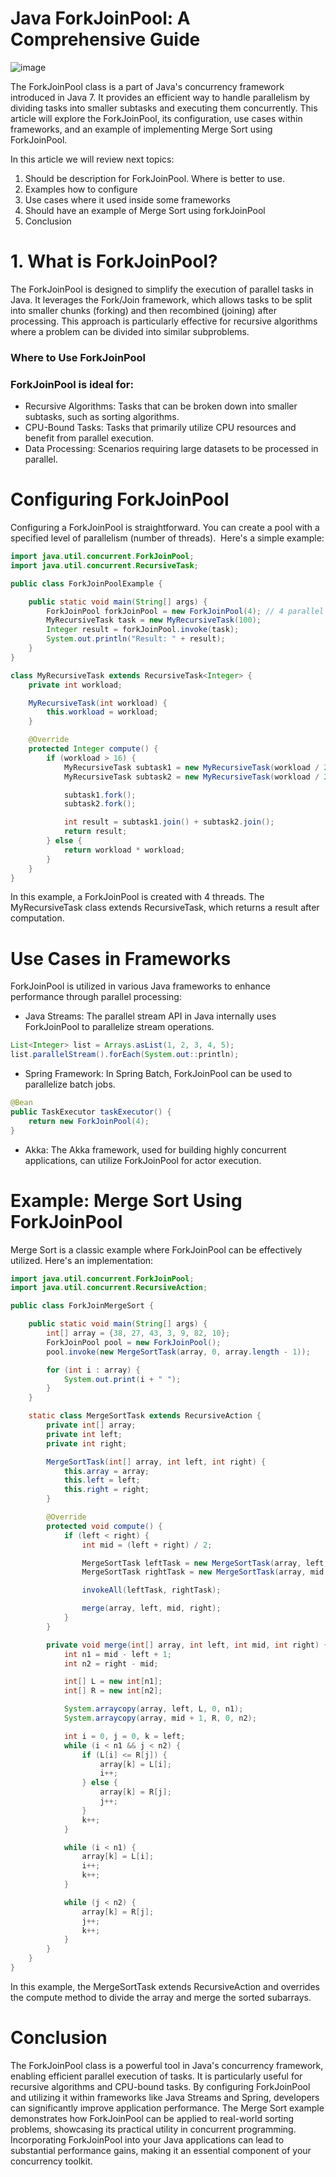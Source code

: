 # Java ForkJoinPool: A Comprehensive Guide

![image](source/ForkJoinPool.jpeg)

The ForkJoinPool class is a part of Java's concurrency framework introduced in Java 7. It provides an efficient way to handle parallelism by dividing tasks into smaller subtasks and executing them concurrently. This article will explore the ForkJoinPool, its configuration, use cases within frameworks, and an example of implementing Merge Sort using ForkJoinPool.

In this article we will review next topics:

1. Should be description for ForkJoinPool. Where is better to use.
2. Examples how to configure
3. Use cases where it used inside some frameworks
4. Should have an example of Merge Sort using forkJoinPool
5. Conclusion

# 1. What is ForkJoinPool?

The ForkJoinPool is designed to simplify the execution of parallel tasks in Java. It leverages the Fork/Join framework, which allows tasks to be split into smaller chunks (forking) and then recombined (joining) after processing. This approach is particularly effective for recursive algorithms where a problem can be divided into similar subproblems.

### Where to Use ForkJoinPool

### ForkJoinPool is ideal for:

* Recursive Algorithms: Tasks that can be broken down into smaller subtasks, such as sorting algorithms.
* CPU-Bound Tasks: Tasks that primarily utilize CPU resources and benefit from parallel execution.
* Data Processing: Scenarios requiring large datasets to be processed in parallel.


# Configuring ForkJoinPool

Configuring a ForkJoinPool is straightforward. You can create a pool with a specified level of parallelism (number of threads). 
Here's a simple example:

```java
import java.util.concurrent.ForkJoinPool;
import java.util.concurrent.RecursiveTask;

public class ForkJoinPoolExample {

    public static void main(String[] args) {
        ForkJoinPool forkJoinPool = new ForkJoinPool(4); // 4 parallel threads
        MyRecursiveTask task = new MyRecursiveTask(100);
        Integer result = forkJoinPool.invoke(task);
        System.out.println("Result: " + result);
    }
}

class MyRecursiveTask extends RecursiveTask<Integer> {
    private int workload;

    MyRecursiveTask(int workload) {
        this.workload = workload;
    }

    @Override
    protected Integer compute() {
        if (workload > 16) {
            MyRecursiveTask subtask1 = new MyRecursiveTask(workload / 2);
            MyRecursiveTask subtask2 = new MyRecursiveTask(workload / 2);

            subtask1.fork();
            subtask2.fork();

            int result = subtask1.join() + subtask2.join();
            return result;
        } else {
            return workload * workload;
        }
    }
}
```

In this example, a ForkJoinPool is created with 4 threads. The MyRecursiveTask class extends RecursiveTask, which returns a result after computation.

# Use Cases in Frameworks

ForkJoinPool is utilized in various Java frameworks to enhance performance through parallel processing:

- Java Streams: The parallel stream API in Java internally uses ForkJoinPool to parallelize stream operations.

```java
List<Integer> list = Arrays.asList(1, 2, 3, 4, 5);
list.parallelStream().forEach(System.out::println);
```

- Spring Framework: In Spring Batch, ForkJoinPool can be used to parallelize batch jobs.

```java
@Bean
public TaskExecutor taskExecutor() {
    return new ForkJoinPool(4);
}
```

- Akka: The Akka framework, used for building highly concurrent applications, can utilize ForkJoinPool for actor execution.


# Example: Merge Sort Using ForkJoinPool

Merge Sort is a classic example where ForkJoinPool can be effectively utilized. Here's an implementation:

```java
import java.util.concurrent.ForkJoinPool;
import java.util.concurrent.RecursiveAction;

public class ForkJoinMergeSort {

    public static void main(String[] args) {
        int[] array = {38, 27, 43, 3, 9, 82, 10};
        ForkJoinPool pool = new ForkJoinPool();
        pool.invoke(new MergeSortTask(array, 0, array.length - 1));

        for (int i : array) {
            System.out.print(i + " ");
        }
    }

    static class MergeSortTask extends RecursiveAction {
        private int[] array;
        private int left;
        private int right;

        MergeSortTask(int[] array, int left, int right) {
            this.array = array;
            this.left = left;
            this.right = right;
        }

        @Override
        protected void compute() {
            if (left < right) {
                int mid = (left + right) / 2;

                MergeSortTask leftTask = new MergeSortTask(array, left, mid);
                MergeSortTask rightTask = new MergeSortTask(array, mid + 1, right);

                invokeAll(leftTask, rightTask);

                merge(array, left, mid, right);
            }
        }

        private void merge(int[] array, int left, int mid, int right) {
            int n1 = mid - left + 1;
            int n2 = right - mid;

            int[] L = new int[n1];
            int[] R = new int[n2];

            System.arraycopy(array, left, L, 0, n1);
            System.arraycopy(array, mid + 1, R, 0, n2);

            int i = 0, j = 0, k = left;
            while (i < n1 && j < n2) {
                if (L[i] <= R[j]) {
                    array[k] = L[i];
                    i++;
                } else {
                    array[k] = R[j];
                    j++;
                }
                k++;
            }

            while (i < n1) {
                array[k] = L[i];
                i++;
                k++;
            }

            while (j < n2) {
                array[k] = R[j];
                j++;
                k++;
            }
        }
    }
}
```

In this example, the MergeSortTask extends RecursiveAction and overrides the compute method to divide the array and merge the sorted subarrays.

# Conclusion

The ForkJoinPool class is a powerful tool in Java's concurrency framework, enabling efficient parallel execution of tasks. It is particularly useful for recursive algorithms and CPU-bound tasks. By configuring ForkJoinPool and utilizing it within frameworks like Java Streams and Spring, developers can significantly improve application performance. The Merge Sort example demonstrates how ForkJoinPool can be applied to real-world sorting problems, showcasing its practical utility in concurrent programming.
Incorporating ForkJoinPool into your Java applications can lead to substantial performance gains, making it an essential component of your concurrency toolkit.

